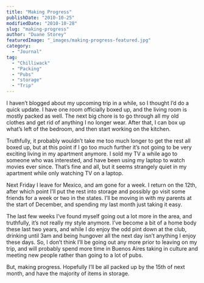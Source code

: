 ```yaml
---
title: "Making Progress"
publishDate: "2010-10-25"
modifiedDate: "2010-10-28"
slug: "making-progress"
author: "Duane Storey"
featuredImage: "_images/making-progress-featured.jpg"
category:
  - "Journal"
tag:
  - "Chilliwack"
  - "Packing"
  - "Pubs"
  - "storage"
  - "Trip"
---
```


I haven’t blogged about my upcoming trip in a while, so I thought I’d do a quick update. I have one room officially boxed up, and the living room is mostly packed as well. The next big chore is to go through all my old clothes and get rid of anything I no longer wear. After that, I can box up what’s left of the bedroom, and then start working on the kitchen.

Truthfully, it probably wouldn’t take me too much longer to get the rest all boxed up, but at this point if I go too much further it’s not going to be very exciting living in my apartment anymore. I sold my TV a while ago to someone who was interested, and have been using my laptop to watch movies ever since. That’s fine and all, but it seems strangely quiet in my apartment while only watching TV on a laptop.

Next Friday I leave for Mexico, and am gone for a week. I return on the 12th, after which point I’ll put the rest into storage and possibly go visit some friends for a week or two in the states. I’ll be moving in with my parents at the start of December, and spending my last month just taking it easy.

The last few weeks I’ve found myself going out a lot more in the area, and truthfully, it’s not really my style anymore. I’ve become a bit of a home body these last two years, and while I do enjoy the odd pint down at the club, drinking until 3am and being hungover all the next day isn’t anything I enjoy these days. So, I don’t think I’ll be going out any more prior to leaving on my trip, and will probably spend more time in Buenos Aires taking in culture and meeting new people rather than going to a lot of pubs.

But, making progress. Hopefully I’ll be all packed up by the 15th of next month, and have the majority of items in storage.